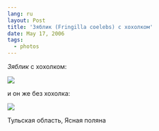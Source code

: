 ```yaml
---
lang: ru
layout: Post
title: 'Зяблик (Fringilla coelebs) с хохолком'
date: May 17, 2006
tags:
  - photos
---
```


*Зяблик* с хохолком:

![](/images/blog/MG-6972.jpg)

<!--more-->

и он же без хохолка:

![](/images/blog/MG-6969.jpg)

Тульская область, Ясная поляна
